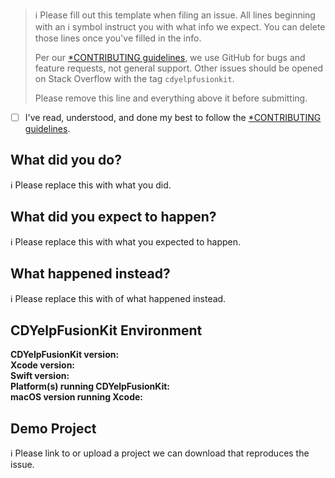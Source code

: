 > ℹ Please fill out this template when filing an issue.
> All lines beginning with an ℹ symbol instruct you with what info we expect. You can delete those lines once you've filled in the info.
>
> Per our [*CONTRIBUTING guidelines](https://github.com/chrisdhaan/CDYelpFusionKit/blob/master/CONTRIBUTING.md), we use GitHub for
> bugs and feature requests, not general support. Other issues should be opened on Stack Overflow with the tag `cdyelpfusionkit`.
>
> Please remove this line and everything above it before submitting.

* [ ] I've read, understood, and done my best to follow the [*CONTRIBUTING guidelines](https://github.com/chrisdhaan/CDYelpFusionKit/blob/master/CONTRIBUTING.md).

## What did you do?

ℹ Please replace this with what you did.  

## What did you expect to happen?

ℹ Please replace this with what you expected to happen.  

## What happened instead?

ℹ Please replace this with of what happened instead.  

## CDYelpFusionKit Environment

**CDYelpFusionKit version:**  
**Xcode version:**  
**Swift version:**  
**Platform(s) running CDYelpFusionKit:**  
**macOS version running Xcode:**

## Demo Project

ℹ Please link to or upload a project we can download that reproduces the issue.
